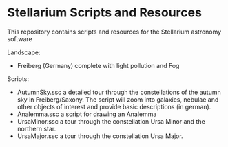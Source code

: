 # Stellarium Scripts and Resources

This repository contains scripts and resources for the Stellarium astronomy software

Landscape:
- Freiberg (Germany) complete with light pollution and Fog

Scripts:
- AutumnSky.ssc a detailed tour through the constellations of the autumn sky in Freiberg/Saxony. The script will zoom into galaxies, nebulae and other objects of interest and provide basic descriptions (in german).
- Analemma.ssc a script for drawing an Analemma
- UrsaMinor.ssc a tour through the constellation Ursa Minor and the northern star.
- UrsaMajor.ssc a tour through the constellation Ursa Major.

